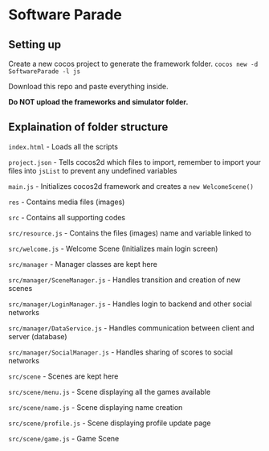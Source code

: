 # Software Parade

## Setting up
Create a new cocos project to generate the framework folder.
`cocos new -d SoftwareParade -l js`

Download this repo and paste everything inside.

**Do NOT upload the frameworks and simulator folder.**

## Explaination of folder structure 

`index.html` - Loads all the scripts

`project.json` - Tells cocos2d which files to import, remember to import your files into `jsList` to prevent any undefined variables

`main.js` - Initializes cocos2d framework and creates a `new WelcomeScene()`

`res` - Contains media files (images)

`src` - Contains all supporting codes

`src/resource.js` - Contains the files (images) name and variable linked to

`src/welcome.js` - Welcome Scene (Initializes main login screen)

`src/manager` - Manager classes are kept here 

`src/manager/SceneManager.js` - Handles transition and creation of new scenes

`src/manager/LoginManager.js` - Handles login to backend and other social networks

`src/manager/DataService.js` - Handles communication between client and server (database)

`src/manager/SocialManager.js` - Handles sharing of scores to social networks

`src/scene` - Scenes are kept here

`src/scene/menu.js` - Scene displaying all the games available

`src/scene/name.js` - Scene displaying name creation

`src/scene/profile.js` - Scene displaying profile update page

`src/scene/game.js` - Game Scene
